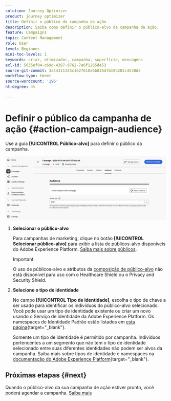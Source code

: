```yaml
---
solution: Journey Optimizer
product: journey optimizer
title: Definir o público da campanha de ação
description: Saiba como definir o público-alvo da campanha de ação.
feature: Campaigns
topic: Content Management
role: User
level: Beginner
mini-toc-levels: 1
keywords: criar, otimizador, campanha, superfície, mensagens
exl-id: 5635ef04-c69d-4397-9762-7a6f1265d453
source-git-commit: 3a44111345c1627610a6b026d7b19b281c4538d3
workflow-type: tm+mt
source-wordcount: '196'
ht-degree: 4%

---
```


# Definir o público da campanha de ação {#action-campaign-audience}

Use a guia **[!UICONTROL Público-alvo]** para definir o público da campanha.

![](assets/campaign-audience.png)

1. **Selecionar o público-alvo**

   Para campanhas de marketing, clique no botão **[!UICONTROL Selecionar público-alvo]** para exibir a lista de públicos-alvo disponíveis do Adobe Experience Platform. [Saiba mais sobre públicos](../audience/about-audiences.md).

   >[!IMPORTANT]
   >
   >O uso de públicos-alvo e atributos da [composição de público-alvo](../audience/get-started-audience-orchestration.md) não está disponível para uso com o Healthcare Shield ou o Privacy and Security Shield.

1. **Selecione o tipo de identidade**

   No campo **[!UICONTROL Tipo de identidade]**, escolha o tipo de chave a ser usado para identificar os indivíduos do público-alvo selecionado. Você pode usar um tipo de identidade existente ou criar um novo usando o Serviço de identidade da Adobe Experience Platform. Os namespaces de Identidade Padrão estão listados em [esta página](https://experienceleague.adobe.com/pt-br/docs/experience-platform/identity/features/namespaces#standard){target="_blank"}.

   Somente um tipo de identidade é permitido por campanha. Indivíduos pertencentes a um segmento que não tem o tipo de identidade selecionado entre suas diferentes identidades não podem ser alvos da campanha. Saiba mais sobre tipos de identidade e namespaces na [documentação do Adobe Experience Platform](https://experienceleague.adobe.com/docs/experience-platform/identity/home.html?lang=pt-BR){target="_blank"}.

## Próximas etapas {#next}

Quando o público-alvo da sua campanha de ação estiver pronto, você poderá agendar a campanha. [Saiba mais](campaign-schedule.md)
